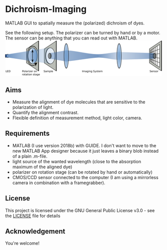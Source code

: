 # Dichroism-Imaging
MATLAB GUI to spatially measure the (polarized) dichroism of dyes.

See the following setup. The polarizer can be turned by hand or by a motor. The sensor can be anything that you can read out with MATLAB.
![Setup](dichroimag_setup.png)

## Aims
* Measure the alignment of dye molecules that are sensitive to the polarization of light.
* Quantify the alignment contrast.
* Flexible definition of measurement method, light color, camera.

## Requirements
* MATLAB (I use version 2018b) with GUIDE. I don't want to move to the new MATLAB App designer because it just leaves a binary blob instead of a plain .m-file.
* light source of the wanted wavelength (close to the absorption maximum of the aligned dye)
* polarizer on rotation stage (can be rotated by hand or automatically)
* CMOS/CCD sensor connected to the computer (I am using a mirrorless camera in combination with a framegrabber).

## License
This project is licensed under the GNU General Public License v3.0 - see the [LICENSE](LICENSE) file for details

## Acknowledgement
You're welcome!
